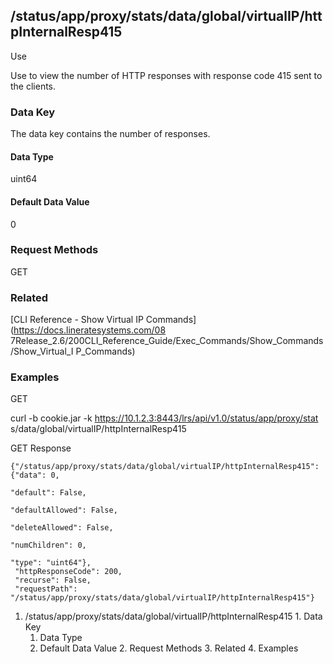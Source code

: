 ## /status/app/proxy/stats/data/global/virtualIP/httpInternalResp415

Use

Use to view the number of HTTP responses with response code 415 sent to the
clients.

### Data Key

The data key contains the number of responses.

#### Data Type

uint64

#### Default Data Value

0

### Request Methods

GET

### Related

[CLI Reference - Show Virtual IP Commands](https://docs.lineratesystems.com/08
7Release_2.6/200CLI_Reference_Guide/Exec_Commands/Show_Commands/Show_Virtual_I
P_Commands)

### Examples

GET

curl -b cookie.jar -k https://10.1.2.3:8443/lrs/api/v1.0/status/app/proxy/stat
s/data/global/virtualIP/httpInternalResp415

GET Response

    
    {"/status/app/proxy/stats/data/global/virtualIP/httpInternalResp415": {"data": 0,
                                                                            "default": False,
                                                                            "defaultAllowed": False,
                                                                            "deleteAllowed": False,
                                                                            "numChildren": 0,
                                                                            "type": "uint64"},
     "httpResponseCode": 200,
     "recurse": False,
     "requestPath": "/status/app/proxy/stats/data/global/virtualIP/httpInternalResp415"}
    

  1. /status/app/proxy/stats/data/global/virtualIP/httpInternalResp415
    1. Data Key
      1. Data Type
      2. Default Data Value
    2. Request Methods
    3. Related
    4. Examples


